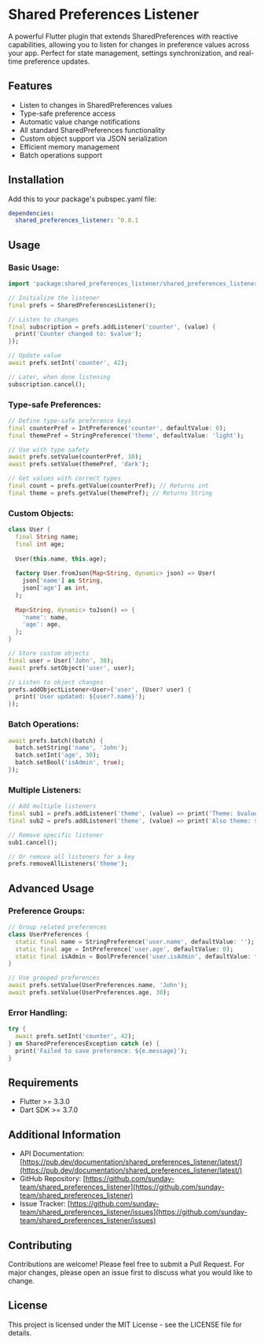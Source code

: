 # Shared Preferences Listener

A powerful Flutter plugin that extends SharedPreferences with reactive capabilities, allowing you to listen for changes in preference values across your app. Perfect for state management, settings synchronization, and real-time preference updates.

## Features

- Listen to changes in SharedPreferences values
- Type-safe preference access
- Automatic value change notifications
- All standard SharedPreferences functionality
- Custom object support via JSON serialization
- Efficient memory management
- Batch operations support

## Installation

Add this to your package's pubspec.yaml file:

```yaml
dependencies:
  shared_preferences_listener: ^0.0.1
```

## Usage

### Basic Usage:

```dart
import 'package:shared_preferences_listener/shared_preferences_listener.dart';

// Initialize the listener
final prefs = SharedPreferencesListener();

// Listen to changes
final subscription = prefs.addListener('counter', (value) {
  print('Counter changed to: $value');
});

// Update value
await prefs.setInt('counter', 42);

// Later, when done listening
subscription.cancel();
```

### Type-safe Preferences:

```dart
// Define type-safe preference keys
final counterPref = IntPreference('counter', defaultValue: 0);
final themePref = StringPreference('theme', defaultValue: 'light');

// Use with type safety
await prefs.setValue(counterPref, 10);
await prefs.setValue(themePref, 'dark');

// Get values with correct types
final count = prefs.getValue(counterPref); // Returns int
final theme = prefs.getValue(themePref); // Returns String
```

### Custom Objects:

```dart
class User {
  final String name;
  final int age;
  
  User(this.name, this.age);
  
  factory User.fromJson(Map<String, dynamic> json) => User(
    json['name'] as String,
    json['age'] as int,
  );
  
  Map<String, dynamic> toJson() => {
    'name': name,
    'age': age,
  };
}

// Store custom objects
final user = User('John', 30);
await prefs.setObject('user', user);

// Listen to object changes
prefs.addObjectListener<User>('user', (User? user) {
  print('User updated: ${user?.name}');
});
```

### Batch Operations:

```dart
await prefs.batch((batch) {
  batch.setString('name', 'John');
  batch.setInt('age', 30);
  batch.setBool('isAdmin', true);
});
```

### Multiple Listeners:

```dart
// Add multiple listeners
final sub1 = prefs.addListener('theme', (value) => print('Theme: $value'));
final sub2 = prefs.addListener('theme', (value) => print('Also theme: $value'));

// Remove specific listener
sub1.cancel();

// Or remove all listeners for a key
prefs.removeAllListeners('theme');
```

## Advanced Usage

### Preference Groups:

```dart
// Group related preferences
class UserPreferences {
  static final name = StringPreference('user.name', defaultValue: '');
  static final age = IntPreference('user.age', defaultValue: 0);
  static final isAdmin = BoolPreference('user.isAdmin', defaultValue: false);
}

// Use grouped preferences
await prefs.setValue(UserPreferences.name, 'John');
await prefs.setValue(UserPreferences.age, 30);
```

### Error Handling:

```dart
try {
  await prefs.setInt('counter', 42);
} on SharedPreferencesException catch (e) {
  print('Failed to save preference: ${e.message}');
}
```

## Requirements

- Flutter >= 3.3.0
- Dart SDK >= 3.7.0

## Additional Information

- API Documentation: [https://pub.dev/documentation/shared_preferences_listener/latest/](https://pub.dev/documentation/shared_preferences_listener/latest/)
- GitHub Repository: [https://github.com/sunday-team/shared_preferences_listener](https://github.com/sunday-team/shared_preferences_listener)
- Issue Tracker: [https://github.com/sunday-team/shared_preferences_listener/issues](https://github.com/sunday-team/shared_preferences_listener/issues)

## Contributing

Contributions are welcome! Please feel free to submit a Pull Request. For major changes, please open an issue first to discuss what you would like to change.

## License

This project is licensed under the MIT License - see the LICENSE file for details.
